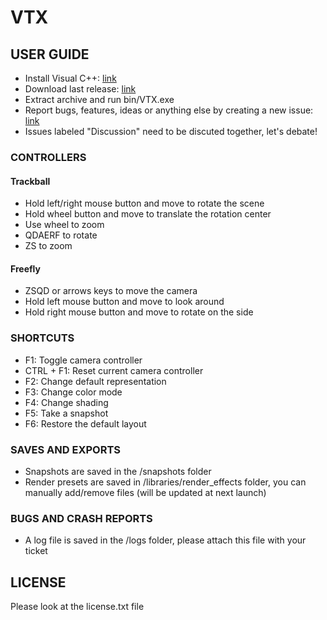 # VTX

## USER GUIDE

-   Install Visual C++: [link](https://support.microsoft.com/fr-fr/help/2977003/the-latest-supported-visual-c-downloads)
-   Download last release: [link](https://gitlab.com/VTX_mol/VTX/-/releases)
-   Extract archive and run bin/VTX.exe
-   Report bugs, features, ideas or anything else by creating a new issue: [link](https://gitlab.com/VTX_mol/VTX/-/issues)
-   Issues labeled "Discussion" need to be discuted together, let's debate!

### CONTROLLERS

#### Trackball

- Hold left/right mouse button and move to rotate the scene
- Hold wheel button and move to translate the rotation center
- Use wheel to zoom
- QDAERF to rotate
- ZS to zoom

#### Freefly

-   ZSQD or arrows keys to move the camera
-   Hold left mouse button and move to look around
-   Hold right mouse button and move to rotate on the side

### SHORTCUTS

- F1: Toggle camera controller
- CTRL + F1: Reset current camera controller
- F2: Change default representation
- F3: Change color mode
- F4: Change shading
- F5: Take a snapshot
- F6: Restore the default layout

### SAVES AND EXPORTS

- Snapshots are saved in the /snapshots folder
- Render presets are saved in /libraries/render_effects folder, you can manually add/remove files (will be updated at next launch)

### BUGS AND CRASH REPORTS

- A log file is saved in the /logs folder, please attach this file with your ticket

## LICENSE

Please look at the license.txt file